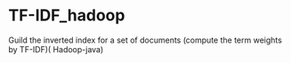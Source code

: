 # TF-IDF_hadoop
Guild the inverted index for a set of documents (compute the term weights by TF-IDF)( Hadoop-java)
